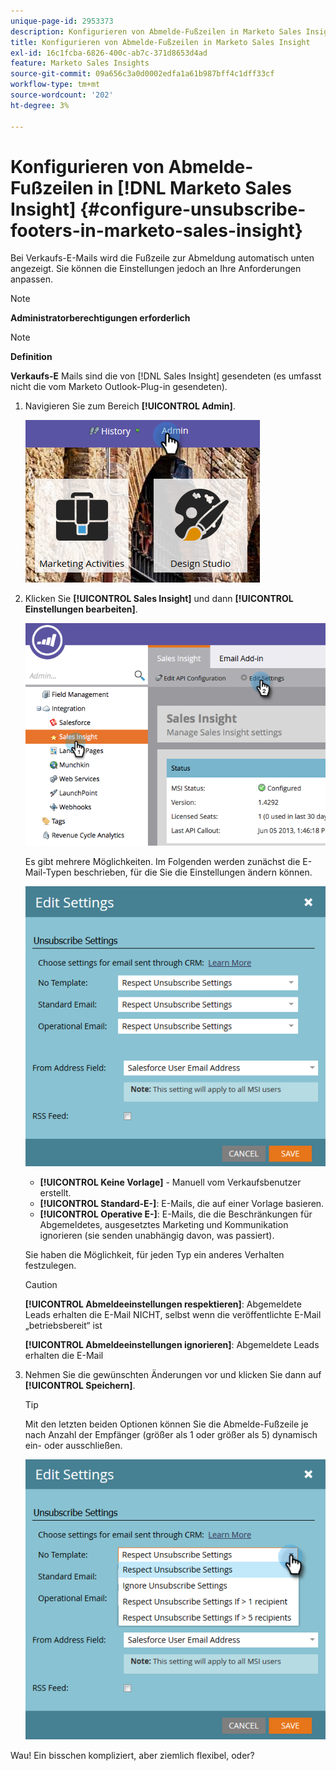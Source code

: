 ```yaml
---
unique-page-id: 2953373
description: Konfigurieren von Abmelde-Fußzeilen in Marketo Sales Insight - Marketo-Dokumente - Produktdokumentation
title: Konfigurieren von Abmelde-Fußzeilen in Marketo Sales Insight
exl-id: 16c1fcba-6826-400c-ab7c-371d8653d4ad
feature: Marketo Sales Insights
source-git-commit: 09a656c3a0d0002edfa1a61b987bff4c1dff33cf
workflow-type: tm+mt
source-wordcount: '202'
ht-degree: 3%

---
```


# Konfigurieren von Abmelde-Fußzeilen in [!DNL Marketo Sales Insight] {#configure-unsubscribe-footers-in-marketo-sales-insight}

Bei Verkaufs-E-Mails wird die Fußzeile zur Abmeldung automatisch unten angezeigt. Sie können die Einstellungen jedoch an Ihre Anforderungen anpassen.

>[!NOTE]
>
>**Administratorberechtigungen erforderlich**

>[!NOTE]
>
>**Definition**
>
>**Verkaufs-E** Mails sind die von [!DNL Sales Insight] gesendeten (es umfasst nicht die vom Marketo Outlook-Plug-in gesendeten).

1. Navigieren Sie zum Bereich **[!UICONTROL Admin]**.

   ![](assets/one-1.png)

1. Klicken Sie **[!UICONTROL Sales Insight]** und dann **[!UICONTROL Einstellungen bearbeiten]**.

   ![](assets/two-1.png)

   Es gibt mehrere Möglichkeiten. Im Folgenden werden zunächst die E-Mail-Typen beschrieben, für die Sie die Einstellungen ändern können.

   ![](assets/three-1.png)

   * **[!UICONTROL Keine Vorlage]** - Manuell vom Verkaufsbenutzer erstellt.
   * **[!UICONTROL Standard-E-]**: E-Mails, die auf einer Vorlage basieren.
   * **[!UICONTROL Operative E-]**: E-Mails, die die Beschränkungen für Abgemeldetes, ausgesetztes Marketing und Kommunikation ignorieren (sie senden unabhängig davon, was passiert).

   Sie haben die Möglichkeit, für jeden Typ ein anderes Verhalten festzulegen.

   >[!CAUTION]
   >
   >**[!UICONTROL Abmeldeeinstellungen respektieren]**: Abgemeldete Leads erhalten die E-Mail NICHT, selbst wenn die veröffentlichte E-Mail „betriebsbereit“ ist
   >
   >**[!UICONTROL Abmeldeeinstellungen ignorieren]**: Abgemeldete Leads erhalten die E-Mail

1. Nehmen Sie die gewünschten Änderungen vor und klicken Sie dann auf **[!UICONTROL Speichern]**.

   >[!TIP]
   >
   >Mit den letzten beiden Optionen können Sie die Abmelde-Fußzeile je nach Anzahl der Empfänger (größer als 1 oder größer als 5) dynamisch ein- oder ausschließen.

   ![](assets/four-1.png)

Wau! Ein bisschen kompliziert, aber ziemlich flexibel, oder?
